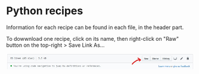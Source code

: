 # Python recipes

Information for each recipe can be found in each file, in the header part. 

To dowwnload one recipe, click on its name, then right-click on "Raw" button on the top-right > Save Link As...

![](/DRVisionFiles/Snapshots/DownloadPyFile.jpg)
